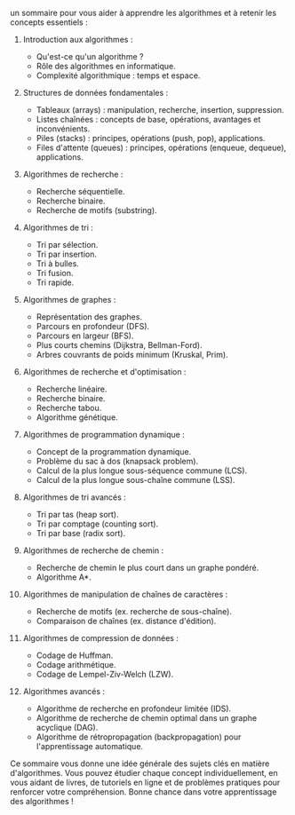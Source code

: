 un sommaire pour vous aider à apprendre les algorithmes et à retenir les concepts essentiels :

1. Introduction aux algorithmes :
   - Qu'est-ce qu'un algorithme ?
   - Rôle des algorithmes en informatique.
   - Complexité algorithmique : temps et espace.

2. Structures de données fondamentales :
   - Tableaux (arrays) : manipulation, recherche, insertion, suppression.
   - Listes chaînées : concepts de base, opérations, avantages et inconvénients.
   - Piles (stacks) : principes, opérations (push, pop), applications.
   - Files d'attente (queues) : principes, opérations (enqueue, dequeue), applications.

3. Algorithmes de recherche :
   - Recherche séquentielle.
   - Recherche binaire.
   - Recherche de motifs (substring).

4. Algorithmes de tri :
   - Tri par sélection.
   - Tri par insertion.
   - Tri à bulles.
   - Tri fusion.
   - Tri rapide.

5. Algorithmes de graphes :
   - Représentation des graphes.
   - Parcours en profondeur (DFS).
   - Parcours en largeur (BFS).
   - Plus courts chemins (Dijkstra, Bellman-Ford).
   - Arbres couvrants de poids minimum (Kruskal, Prim).

6. Algorithmes de recherche et d'optimisation :
   - Recherche linéaire.
   - Recherche binaire.
   - Recherche tabou.
   - Algorithme génétique.

7. Algorithmes de programmation dynamique :
   - Concept de la programmation dynamique.
   - Problème du sac à dos (knapsack problem).
   - Calcul de la plus longue sous-séquence commune (LCS).
   - Calcul de la plus longue sous-chaîne commune (LSS).

8. Algorithmes de tri avancés :
   - Tri par tas (heap sort).
   - Tri par comptage (counting sort).
   - Tri par base (radix sort).

9. Algorithmes de recherche de chemin :
   - Recherche de chemin le plus court dans un graphe pondéré.
   - Algorithme A*.

10. Algorithmes de manipulation de chaînes de caractères :
    - Recherche de motifs (ex. recherche de sous-chaîne).
    - Comparaison de chaînes (ex. distance d'édition).

11. Algorithmes de compression de données :
    - Codage de Huffman.
    - Codage arithmétique.
    - Codage de Lempel-Ziv-Welch (LZW).

12. Algorithmes avancés :
    - Algorithme de recherche en profondeur limitée (IDS).
    - Algorithme de recherche de chemin optimal dans un graphe acyclique (DAG).
    - Algorithme de rétropropagation (backpropagation) pour l'apprentissage automatique.

Ce sommaire vous donne une idée générale des sujets clés en matière d'algorithmes. Vous pouvez étudier chaque concept individuellement, en vous aidant de livres, de tutoriels en ligne et de problèmes pratiques pour renforcer votre compréhension. Bonne chance dans votre apprentissage des algorithmes !